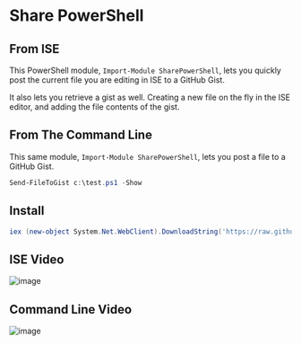 Share PowerShell
=

From ISE
-
This PowerShell module, `Import-Module SharePowerShell`, lets you quickly post the current file you are editing in ISE to a GitHub Gist.

It also lets you retrieve a gist as well. Creating a new file on the fly in the ISE editor, and adding the file contents of the gist.

From The Command Line
-

This same module, `Import-Module SharePowerShell`, lets you post a file to a GitHub Gist.

```powershell
Send-FileToGist c:\test.ps1 -Show
```

Install
-
```powershell
iex (new-object System.Net.WebClient).DownloadString('https://raw.github.com/dfinke/SharePowerShell/master/Install.ps1')
```

ISE Video
- 

![image](https://raw.github.com/dfinke/SharePowerShell/master/images/HowItWorks.gif)

Command Line Video
-
![image](https://raw.github.com/dfinke/SharePowerShell/master/images/HowItWorksCmdLine.gif)